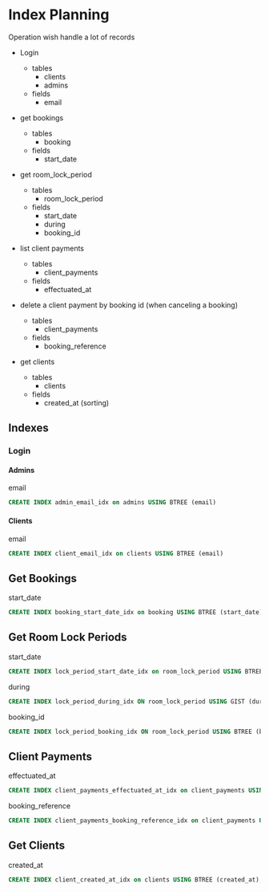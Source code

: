 # Index Planning

Operation wish handle a lot of records

-   Login
    -   tables
        -   clients
        -   admins
    -   fields
        -   email
        
-   get bookings
    -   tables
        -   booking
    -   fields
        -   start_date
        
-   get room_lock_period
    -   tables
        -   room_lock_period
    -   fields
        -   start_date
        -   during
        -   booking_id
-   list client payments
    -   tables
        -   client_payments
    -   fields
        -   effectuated_at
-   delete a client payment by booking id (when canceling a booking)
    -   tables
        -   client_payments
    -   fields
        -   booking_reference
-   get clients
    -   tables
        -   clients
    -   fields
        -   created_at (sorting)

## Indexes

### Login

#### Admins
email
```sql
CREATE INDEX admin_email_idx on admins USING BTREE (email)
```
#### Clients
email
```sql
CREATE INDEX client_email_idx on clients USING BTREE (email)
```

## Get Bookings
start_date
```sql
CREATE INDEX booking_start_date_idx on booking USING BTREE (start_date)
```
## Get Room Lock Periods
start_date
```sql
CREATE INDEX lock_period_start_date_idx on room_lock_period USING BTREE (start_date)
```
during
```sql
CREATE INDEX lock_period_during_idx ON room_lock_period USING GIST (during);
```

booking_id
```sql
CREATE INDEX lock_period_booking_idx ON room_lock_period USING BTREE (booking_id);
```

## Client Payments
effectuated_at
```sql
CREATE INDEX client_payments_effectuated_at_idx on client_payments USING BTREE (effectuated_at);
```

booking_reference
```sql
CREATE INDEX client_payments_booking_reference_idx on client_payments USING BTREE (booking_reference);
```

## Get Clients
created_at
```sql
CREATE INDEX client_created_at_idx on clients USING BTREE (created_at);
```